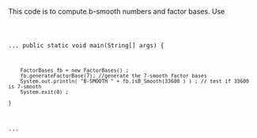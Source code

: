This code is to compute b-smooth numbers and factor bases. Use 

<code>
  
  ...
	public static void main(String[] args) {

		FactorBases fb = new FactorBases() ;
		fb.generateFactorBase(7); //generate the 7-smooth factor bases
		System.out.println( "B-SMOOTH " + fb.isB_Smooth(33600 ) ) ; // test if 33600 is 7-smooth
		System.exit(0) ;
		
	}
  ...
</code>

